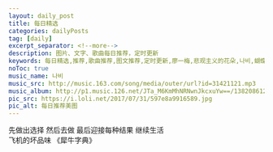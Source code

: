 ```yaml
---
layout: daily_post
title: 每日精选
categories: dailyPosts
tag: [daily]
excerpt_separator: <!--more-->
description: 图片、文字、歌曲每日推荐，定时更新
keywords: 每日精选,推荐,歌曲推荐,图文推荐,定时更新,廖一梅,悲观主义的花朵,나비,蝴蝶
noToc: true
music_name: 나비
music_src: http://music.163.com/song/media/outer/url?id=31421121.mp3
music_album: http://p1.music.126.net/JTa_M6KmMhNRNwnJkcxuYw==/1382086122014752.jpg
pic_src: https://i.loli.net/2017/07/31/597e8a9916589.jpg
pic_alt: 每日推荐美图
---
```


先做出选择
然后去做
最后迎接每种结果
继续生活
<br/>
飞机的坏品味 《犀牛字典》